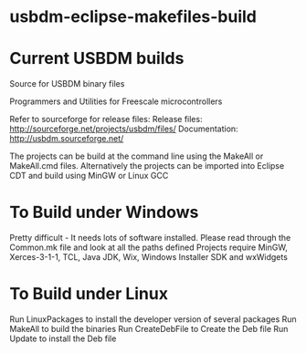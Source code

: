 # usbdm-eclipse-makefiles-build
Current USBDM builds
=================================================

Source for USBDM binary files

Programmers and Utilities for Freescale microcontrollers

Refer to sourceforge for release files:
Release files: http://sourceforge.net/projects/usbdm/files/
Documentation: http://usbdm.sourceforge.net/

The projects can be build at the command line using the MakeAll or MakeAll.cmd files.
Alternatively the projects can be imported into Eclipse CDT and build using MinGW or Linux GCC

To Build under Windows
=====================
Pretty difficult - It needs lots of software installed.
Please read through the Common.mk file and look at all the paths defined
Projects require MinGW, Xerces-3-1-1, TCL, Java JDK, Wix, Windows Installer SDK and wxWidgets

To Build under Linux
=====================

Run LinuxPackages to install the developer version of several packages
Run MakeAll to build the binaries
Run CreateDebFile to Create the Deb file
Run Update to install the Deb file
